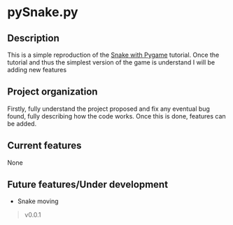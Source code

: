 # pySnake.py


## Description

This is a simple reproduction of the [Snake with Pygame](!https://pythonspot.com/snake-with-pygame/) tutorial. Once the tutorial and thus the simplest version of the game is understand I will be adding new features

## Project organization

Firstly, fully understand the project proposed and fix any eventual bug found, fully describing how the code works. Once this is done, features can be added.

## Current features

None

## Future features/Under development

* Snake moving

> v0.0.1